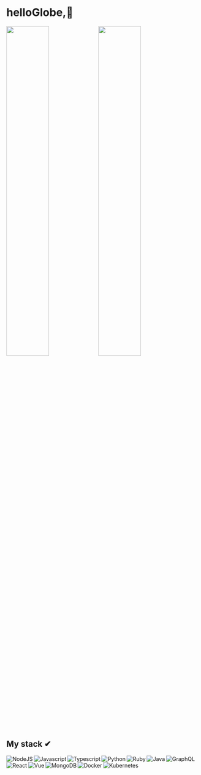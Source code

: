 #  helloGlobe,👋 
 
<img align="left" width="47%" src="https://github-readme-stats.vercel.app/api?username=RichardNk24&theme=tokyonight" />

<img align="letf" width="47%" src="https://github-readme-stats.vercel.app/api/top-langs/?username=RichardNk24&theme=tokyonight&layout=compact" />

## My stack ✔︎

<img align="left" alt="NodeJS" src="https://img.shields.io/badge/node.js-%2343853D.svg?style=for-the-badge&logo=node-dot-js&logoColor=white" />

<img align="left" alt="Javascript" src="https://img.shields.io/badge/javascript-%23323330.svg?style=for-the-badge&logo=javascript&logoColor=%23F7DF1E" /> 

<img align="left" alt="Typescript" src="https://img.shields.io/badge/typescript-%23007ACC.svg?style=for-the-badge&logo=typescript&logoColor=white" />

<img align="left" alt="Python" src="https://img.shields.io/badge/python-%2314354C.svg?style=for-the-badge&logo=python&logoColor=white" />

<img align="left" alt="Ruby" src="https://img.shields.io/badge/ruby-%23CC342D.svg?style=for-the-badge&logo=ruby&logoColor=white" />

<img align="left" alt="Java" src="https://img.shields.io/badge/java-%23FFE953.svg?style=for-the-badge&logo=java&logoColor=white" />

<img align="left" alt="GraphQL" src="https://img.shields.io/badge/-GraphQL-E10098?style=for-the-badge&logo=graphql&logoColor=white)" />

<img align="left" alt="React" src="https://img.shields.io/badge/react-%2320232a.svg?style=for-the-badge&logo=react&logoColor=%2361DAFB" />

<img align="left" alt="Vue" src="https://img.shields.io/badge/vuejs-%2335495e.svg?style=for-the-badge&logo=vuedotjs&logoColor=%234FC08D" />

<img align="left" alt="MongoDB" src="https://img.shields.io/badge/MongoDB-%234ea94b.svg?style=for-the-badge&logo=mongodb&logoColor=white" />

<img align="left" alt="Docker" src="https://img.shields.io/badge/docker-%230db7ed.svg?style=for-the-badge&logo=docker&logoColor=white">

<img align="left" alt="Kubernetes" src="https://img.shields.io/badge/kubernetes-%23326ce5.svg?style=for-the-badge&logo=kubernetes&logoColor=white" />

